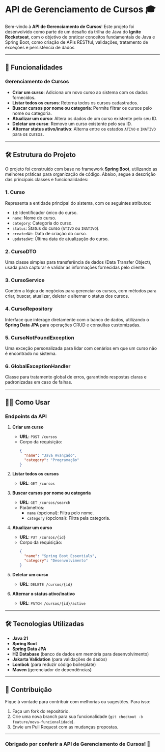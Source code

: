 # API de Gerenciamento de Cursos 🎓

Bem-vindo à **API de Gerenciamento de Cursos**! Este projeto foi desenvolvido como parte de um desafio da trilha de Java do **Ignite Rocketseat**, com o objetivo de praticar conceitos fundamentais de Java e Spring Boot, como criação de APIs RESTful, validações, tratamento de exceções e persistência de dados.

---

## 🚀 Funcionalidades

### **Gerenciamento de Cursos**
- **Criar um curso**: Adiciona um novo curso ao sistema com os dados fornecidos.
- **Listar todos os cursos**: Retorna todos os cursos cadastrados.
- **Buscar cursos por nome ou categoria**: Permite filtrar os cursos pelo nome ou categoria.
- **Atualizar um curso**: Altera os dados de um curso existente pelo seu ID.
- **Deletar um curso**: Remove um curso existente pelo seu ID.
- **Alternar status ativo/inativo**: Alterna entre os estados `ATIVO` e `INATIVO` para os cursos.

---

## 🛠️ Estrutura do Projeto

O projeto foi construído com base no framework **Spring Boot**, utilizando as melhores práticas para organização de código. Abaixo, segue a descrição das principais classes e funcionalidades:

### **1. Curso**
Representa a entidade principal do sistema, com os seguintes atributos:
- `id`: Identificador único do curso.
- `name`: Nome do curso.
- `category`: Categoria do curso.
- `status`: Status do curso (`ATIVO` ou `INATIVO`).
- `createdAt`: Data de criação do curso.
- `updatedAt`: Última data de atualização do curso.

### **2. CursoDTO**
Uma classe simples para transferência de dados (Data Transfer Object), usada para capturar e validar as informações fornecidas pelo cliente.

### **3. CursoService**
Contém a lógica de negócios para gerenciar os cursos, com métodos para criar, buscar, atualizar, deletar e alternar o status dos cursos.

### **4. CursoRepository**
Interface que interage diretamente com o banco de dados, utilizando o **Spring Data JPA** para operações CRUD e consultas customizadas.

### **5. CursoNotFoundException**
Uma exceção personalizada para lidar com cenários em que um curso não é encontrado no sistema.

### **6. GlobalExceptionHandler**
Classe para tratamento global de erros, garantindo respostas claras e padronizadas em caso de falhas.

---

## 🏃‍♂️ Como Usar

### **Endpoints da API**

1. **Criar um curso**
   - **URL**: `POST /cursos`
   - Corpo da requisição:
     ```json
     {
       "name": "Java Avançado",
       "category": "Programação"
     }
     ```

2. **Listar todos os cursos**
   - **URL**: `GET /cursos`

3. **Buscar cursos por nome ou categoria**
   - **URL**: `GET /cursos/search`
   - Parâmetros:
     - `name` (opcional): Filtra pelo nome.
     - `category` (opcional): Filtra pela categoria.

4. **Atualizar um curso**
   - **URL**: `PUT /cursos/{id}`
   - Corpo da requisição:
     ```json
     {
       "name": "Spring Boot Essentials",
       "category": "Desenvolvimento"
     }
     ```

5. **Deletar um curso**
   - **URL**: `DELETE /cursos/{id}`

6. **Alternar o status ativo/inativo**
   - **URL**: `PATCH /cursos/{id}/active`

---

## 🛠️ Tecnologias Utilizadas

- **Java 21**
- **Spring Boot**
- **Spring Data JPA**
- **H2 Database** (banco de dados em memória para desenvolvimento)
- **Jakarta Validation** (para validações de dados)
- **Lombok** (para reduzir código boilerplate)
- **Maven** (gerenciador de dependências)

---

## 🙌 Contribuição

Fique à vontade para contribuir com melhorias ou sugestões. Para isso:
1. Faça um fork do repositório.
2. Crie uma nova branch para sua funcionalidade (`git checkout -b feature/nova-funcionalidade`).
3. Envie um Pull Request com as mudanças propostas.

---

### Obrigado por conferir a API de Gerenciamento de Cursos! 🚀
